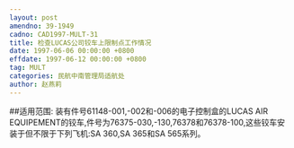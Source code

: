 ```yaml
---
layout: post
amendno: 39-1949
cadno: CAD1997-MULT-31
title: 检查LUCAS公司铰车上限制点工作情况
date: 1997-06-06 00:00:00 +0800
effdate: 1997-06-12 00:00:00 +0800
tag: MULT
categories: 民航中南管理局适航处
author: 赵燕莉
---
```


##适用范围:
装有件号61148-001,-002和-006的电子控制盒的LUCAS AIR EQUIPEMENT的铰车,件号为76375-030,-130,76378和76378-100,这些铰车安装于但不限于下列飞机:SA 360,SA 365和SA 565系列。

